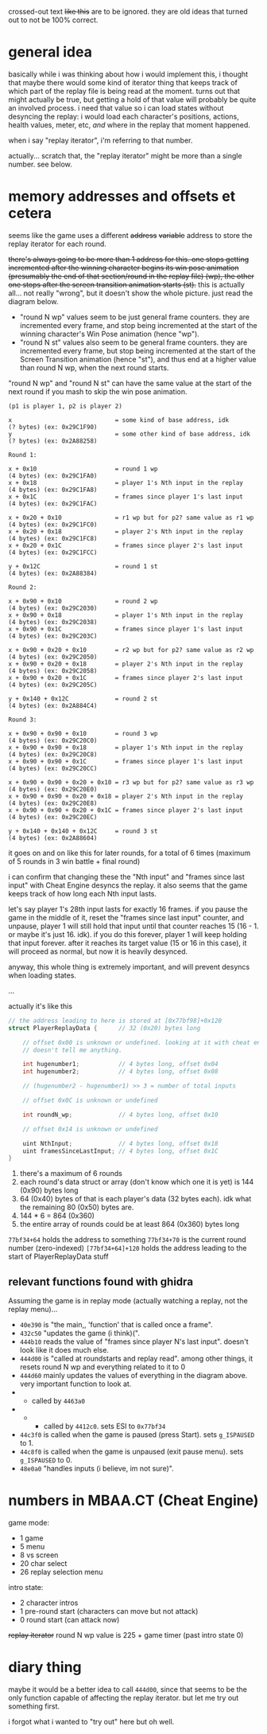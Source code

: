 crossed-out text ~~like this~~ are to be ignored. they are old ideas that turned out to not be 100% correct.

# general idea

basically while i was thinking about how i would implement this, i thought that maybe there would some kind of iterator thing that keeps track of which part of the replay file is being read at the moment. turns out that might actually be true, but getting a hold of that value will probably be quite an involved process. i need that value so i can load states without desyncing the replay: i would load each character's positions, actions, health values, meter, etc, *and* where in the replay that moment happened.

when i say "replay iterator", i'm referring to that number.

actually... scratch that, the "replay iterator" might be more than a single number. see below.

# memory addresses and offsets et cetera

seems like the game uses a different ~~address~~ ~~variable~~ address to store the replay iterator for each round.

~~there's always going to be more than 1 address for this. one stops getting incremented after the winning character begins its win pose animation (presumably the end of that section/round in the replay file) (wp), the other one stops after the screen transition animation starts (st).~~ this is actually all... not really "wrong", but it doesn't show the whole picture. just read the diagram below.

- "round N wp" values seem to be just general frame counters. they are incremented every frame, and stop being incremented at the start of the winning character's Win Pose animation (hence "wp").
- "round N st" values also seem to be general frame counters. they are incremented every frame, but stop being incremented at the start of the Screen Transition animation (hence "st"), and thus end at a higher value than round N wp, when the next round starts.

"round N wp" and "round N st" can have the same value at the start of the next round if you mash to skip the win pose animation.

```
(p1 is player 1, p2 is player 2)

x                             = some kind of base address, idk        (? bytes) (ex: 0x29C1F90)
y                             = some other kind of base address, idk  (? bytes) (ex: 0x2A88258)

Round 1:

x + 0x10                      = round 1 wp                            (4 bytes) (ex: 0x29C1FA0)
x + 0x18                      = player 1's Nth input in the replay    (4 bytes) (ex: 0x29C1FA8)
x + 0x1C                      = frames since player 1's last input    (4 bytes) (ex: 0x29C1FAC)

x + 0x20 + 0x10               = r1 wp but for p2? same value as r1 wp (4 bytes) (ex: 0x29C1FC0)
x + 0x20 + 0x18               = player 2's Nth input in the replay    (4 bytes) (ex: 0x29C1FC8)
x + 0x20 + 0x1C               = frames since player 2's last input    (4 bytes) (ex: 0x29C1FCC)

y + 0x12C                     = round 1 st                            (4 bytes) (ex: 0x2A88384)

Round 2:

x + 0x90 + 0x10               = round 2 wp                            (4 bytes) (ex: 0x29C2030)
x + 0x90 + 0x18               = player 1's Nth input in the replay    (4 bytes) (ex: 0x29C2038)
x + 0x90 + 0x1C               = frames since player 1's last input    (4 bytes) (ex: 0x29C203C)

x + 0x90 + 0x20 + 0x10        = r2 wp but for p2? same value as r2 wp (4 bytes) (ex: 0x29C2050)
x + 0x90 + 0x20 + 0x18        = player 2's Nth input in the replay    (4 bytes) (ex: 0x29C2058)
x + 0x90 + 0x20 + 0x1C        = frames since player 2's last input    (4 bytes) (ex: 0x29C205C)

y + 0x140 + 0x12C             = round 2 st                            (4 bytes) (ex: 0x2A884C4)

Round 3:

x + 0x90 + 0x90 + 0x10        = round 3 wp                            (4 bytes) (ex: 0x29C20C0)
x + 0x90 + 0x90 + 0x18        = player 1's Nth input in the replay    (4 bytes) (ex: 0x29C20C8)
x + 0x90 + 0x90 + 0x1C        = frames since player 1's last input    (4 bytes) (ex: 0x29C20CC)

x + 0x90 + 0x90 + 0x20 + 0x10 = r3 wp but for p2? same value as r3 wp (4 bytes) (ex: 0x29C20E0)
x + 0x90 + 0x90 + 0x20 + 0x18 = player 2's Nth input in the replay    (4 bytes) (ex: 0x29C20E8)
x + 0x90 + 0x90 + 0x20 + 0x1C = frames since player 2's last input    (4 bytes) (ex: 0x29C20EC)

y + 0x140 + 0x140 + 0x12C     = round 3 st                            (4 bytes) (ex: 0x2A88604)

```

it goes on and on like this for later rounds, for a total of 6 times (maximum of 5 rounds in 3 win battle + final round)

i can confirm that changing these the "Nth input" and "frames since last input" with Cheat Engine desyncs the replay. it also seems that the game keeps track of how long each Nth input lasts.

let's say player 1's 28th input lasts for exactly 16 frames. if you pause the game in the middle of it, reset the "frames since last input" counter, and unpause, player 1 will still hold that input until that counter reaches 15 (16 - 1. or maybe it's just 16. idk). if you do this forever, player 1 will keep holding that input forever. after it reaches its target value (15 or 16 in this case), it will proceed as normal, but now it is heavily desynced.

anyway, this whole thing is extremely important, and will prevent desyncs when loading states.

...

actually it's like this

```c
// the address leading to here is stored at [0x77bf98]+0x120
struct PlayerReplayData {      // 32 (0x20) bytes long

	// offset 0x00 is unknown or undefined. looking at it with cheat engine
	// doesn't tell me anything.

	int hugenumber1;           // 4 bytes long, offset 0x04
	int hugenumber2;           // 4 bytes long, offset 0x08

	// (hugenumber2 - hugenumber1) >> 3 = number of total inputs

	// offset 0x0C is unknown or undefined

	int roundN_wp;             // 4 bytes long, offset 0x10

	// offset 0x14 is unknown or undefined

	uint NthInput;             // 4 bytes long, offset 0x18
	uint framesSinceLastInput; // 4 bytes long, offset 0x1C
}
```

1. there's a maximum of 6 rounds
2. each round's data struct or array (don't know which one it is yet) is 144 (0x90) bytes long
3. 64 (0x40) bytes of that is each player's data (32 bytes each). idk what the remaining 80 (0x50) bytes are.
4. 144 * 6 = 864 (0x360)
5. the entire array of rounds could be at least 864 (0x360) bytes long

`77bf34+64` holds the address to something
`77bf34+70` is the current round number (zero-indexed)
`[77bf34+64]+120` holds the address leading to the start of PlayerReplayData stuff

## relevant functions found with ghidra

Assuming the game is in replay mode (actually watching a replay, not the replay menu)...

- `40e390` is "the main,, 'function' that is called once a frame".
- `432c50` "updates the game (i think)(".
- `444b10` reads the value of "frames since player N's last input". doesn't look like it does much else.
- `444d00` is "called at roundstarts and replay read". among other things, it resets round N wp and everything related to it to 0
- `444d60` mainly updates the values of everything in the diagram above. very important function to look at.
- - called by `4463a0`
- - - called by `4412c0`. sets ESI to `0x77bf34`
- `44c3f0` is called when the game is paused (press Start). sets `g_ISPAUSED` to 1.
- `44c8f0` is called when the game is unpaused (exit pause menu). sets `g_ISPAUSED` to 0.
- `48e0a0` "handles inputs (i believe, im not sure)".

# numbers in MBAA.CT (Cheat Engine)

game mode:
- 1 game
- 5 menu
- 8 vs screen
- 20 char select
- 26 replay selection menu

intro state:
- 2 character intros
- 1 pre-round start (characters can move but not attack)
- 0 round start (can attack now)

~~replay iterator~~ round N wp value is 225 + game timer (past intro state 0)

# diary thing

maybe it would be a better idea to call `444d00`, since that seems to be the only function capable of affecting the replay iterator. but let me try out something first.

i forgot what i wanted to "try out" here but oh well.
